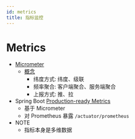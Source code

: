 ```yaml
---
id: metrics
title: 指标监控
---
```


# Metrics

- [Micrometer](https://micrometer.io/)
  - [概念](https://micrometer.io/docs/concepts)
    - 纬度方式: 纬度、级联
    - 频率聚合: 客户端聚合、服务端聚合
    - 上报方式: 推、拉
- Spring Boot [Production-ready Metrics](https://docs.spring.io/spring-boot/docs/current/reference/html/production-ready-metrics.html)
  - 基于 Micrometer
  - 对 Prometheus 暴露 `/actuator/prometheus`
- NOTE
  - 指标本身是多维数据
